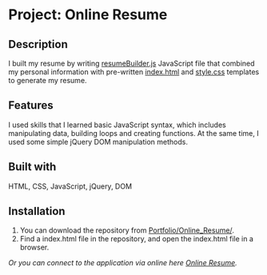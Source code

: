 # Project: Online Resume

## Description

I built my resume by writing [resumeBuilder.js](https://leachung.github.io/Portfolio/Online_Resume/before/resumeBuilder_B4.js) JavaScript file that combined my personal information with pre-written [index.html](https://leachung.github.io/Portfolio/Online_Resume/before/index_B4.html) and [style.css](https://leachung.github.io/Portfolio/Online_Resume/before/style_B4.css) templates to generate my resume.

## Features

I used skills that I learned basic JavaScript syntax, which includes manipulating data, building loops and creating functions. At the same time, I used some simple jQuery DOM manipulation methods.

## Built with

HTML, CSS, JavaScript, jQuery, DOM

## Installation

1. You can download the repository from
[Portfolio/Online_Resume/](https://github.com/leachung/Portfolio/tree/master/Online_Resume/).
2. Find a index.html file in the repository, and open the index.html file in a browser.

*Or you can connect to the application via online here [Online Resume](https://leachung.github.io/Portfolio/Online_Resume/index.html).*
